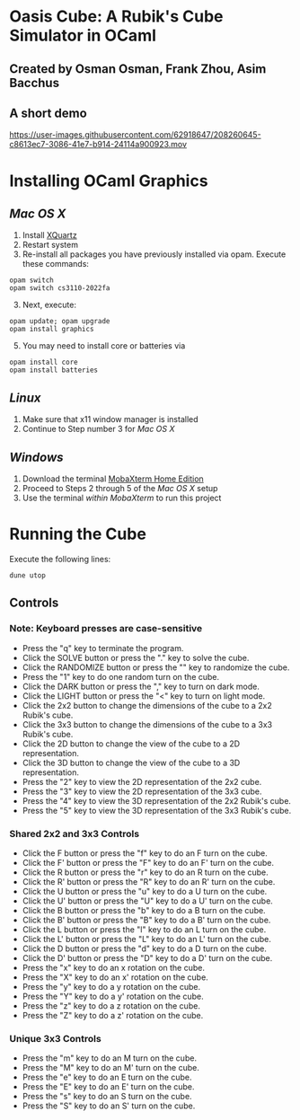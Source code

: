 # Oasis Cube: A Rubik's Cube Simulator in OCaml
## Created by Osman Osman, Frank Zhou, Asim Bacchus

## A short demo
https://user-images.githubusercontent.com/62918647/208260645-c8613ec7-3086-41e7-b914-24114a900923.mov


# **Installing OCaml Graphics**
## *Mac OS X*
1. Install [XQuartz](https://www.xquartz.org/)
2. Restart system
3. Re-install all packages you have previously installed via opam. Execute these commands:
```
opam switch
opam switch cs3110-2022fa
```
3. Next, execute:
```
opam update; opam upgrade
opam install graphics
```
5. You may need to install core or batteries via 
```
opam install core
opam install batteries
```

## *Linux*
1. Make sure that x11 window manager is installed
2. Continue to Step number 3 for *Mac OS X*

## *Windows*
1. Download the terminal [MobaXterm Home Edition](https://mobaxterm.mobatek.net/download.html)
2. Proceed to Steps 2 through 5 of the *Mac OS X* setup
3. Use the terminal *within MobaXterm* to run this project

# **Running the Cube**
Execute the following lines:
```
dune utop
```
## **Controls**
### Note: Keyboard presses are case-sensitive 
- Press the "q" key to terminate the program. 
- Click the SOLVE button or press the "." key to solve the cube. 
- Click the RANDOMIZE button or press the "\" key to randomize the cube. 
- Press the "1" key to do one random turn on the cube. 
- Click the DARK button or press the "," key to turn on dark mode. 
- Click the LIGHT button or press the "<" key to turn on light mode. 
- Click the 2x2 button to change the dimensions of the cube to a 2x2 Rubik's cube. 
- Click the 3x3 button to change the dimensions of the cube to a 3x3 Rubik's cube. 
- Click the 2D button to change the view of the cube to a 2D representation. 
- Click the 3D button to change the view of the cube to a 3D representation. 
- Press the "2" key to view the 2D representation of the 2x2 cube. 
- Press the "3" key to view the 2D representation of the 3x3 cube. 
- Press the "4" key to view the 3D representation of the 2x2 Rubik's cube. 
- Press the "5" key to view the 3D representation of the 3x3 Rubik's cube. 

### Shared 2x2 and 3x3 Controls 
- Click the F button or press the "f" key to do an F turn on the cube. 
- Click the F' button or press the "F" key to do an F' turn on the cube.
- Click the R button or press the "r" key to do an R turn on the cube. 
- Click the R' button or press the "R" key to do an R' turn on the cube. 
- Click the U button or press the "u" key to do a U turn on the cube. 
- Click the U' button or press the "U" key to do a U' turn on the cube. 
- Click the B button or press the "b" key to do a B turn on the cube. 
- Click the B' button or press the "B" key to do a B' turn on the cube. 
- Click the L button or press the "l" key to do an L turn on the cube. 
- Click the L' button or press the "L" key to do an L' turn on the cube. 
- Click the D button or press the "d" key to do a D turn on the cube. 
- Click the D' button or press the "D" key to do a D' turn on the cube. 
- Press the "x" key to do an x rotation on the cube. 
- Press the "X" key to do an x' rotation on the cube. 
- Press the "y" key to do a y rotation on the cube. 
- Press the "Y" key to do a y' rotation on the cube. 
- Press the "z" key to do a z rotation on the cube. 
- Press the "Z" key to do a z' rotation on the cube. 

### Unique 3x3 Controls 
- Press the "m" key to do an M turn on the cube.
- Press the "M" key to do an M' turn on the cube. 
- Press the "e" key to do an E turn on the cube.
- Press the "E" key to do an E' turn on the cube.
- Press the "s" key to do an S turn on the cube. 
- Press the "S" key to do an S' turn on the cube. 
